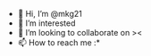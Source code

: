 - 👋 Hi, I’m @mkg21
- 👀 I’m interested 
- 💞️ I’m looking to collaborate on ><
- 📫 How to reach me :*

<!---
mkg21/mkg21 is a ✨ special ✨ repository because its `README.md` (this file) appears on your GitHub profile.
You can click the Preview link to take a look at your changes.
--->
